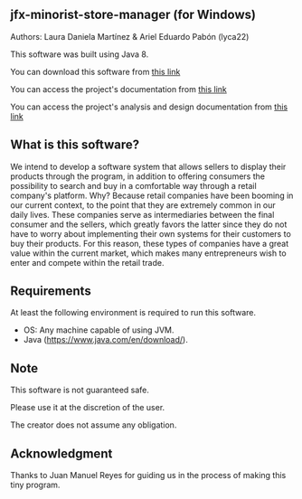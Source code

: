 jfx-minorist-store-manager (for Windows)
------------

Authors: Laura Daniela Martínez & Ariel Eduardo Pabón (lyca22)

This software was built using Java 8.

You can download this software from [this link](https://github.com/lyca22/jfx-minorist-store-manager)

You can access the project's documentation from [this link](https://drive.google.com/file/d/1X6oYLRqMg6nAhgguK0LBNk8JxUHKVyk6/view?usp=sharing)

You can access the project's analysis and design documentation from [this link](https://drive.google.com/file/d/1Cttg26ic4QfsONDFy9v7y3EXdnBNkydz/view?usp=sharing)

What is this software?
------------

We intend to develop a software system that allows sellers to display their products through the program, in addition to offering consumers the possibility to search and buy in a comfortable way through a retail company's platform. Why? Because retail companies have been booming in our current context, to the point that they are extremely common in our daily lives. These companies serve as intermediaries between the final consumer and the sellers, which greatly favors the latter since they do not have to worry about implementing their own systems for their customers to buy their products. For this reason, these types of companies have a great value within the current market, which makes many entrepreneurs wish to enter and compete within the retail trade.


Requirements
------------

At least the following environment is required to run this software.

 * OS: Any machine capable of using JVM.
 * Java (https://www.java.com/en/download/).


Note
------------

This software is not guaranteed safe.

Please use it at the discretion of the user.

The creator does not assume any obligation.


Acknowledgment
------------

Thanks to Juan Manuel Reyes for guiding us in the process of making this tiny program.
